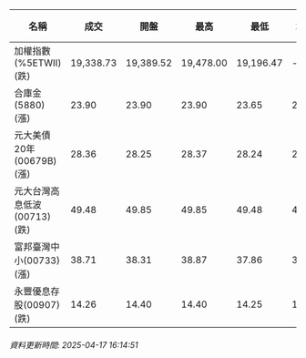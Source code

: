 | 名稱 | 成交 | 開盤 | 最高 | 最低 | 均價 | 成交金額(億) | 昨收 | 漲跌幅 | 漲跌 | 總量 | 昨量 | 振幅 |
| -------- | -------- | -------- | -------- |-------- | -------- | -------- |-------- |-------- |-------- | -------- | -------- |-------- |
|加權指數(%5ETWII) (跌)|19,338.73|19,389.52|19,478.00|19,196.47|-|2,516.05|19,468.00|0.66%|129.27|4,562,733|0|1.45%|
|合庫金(5880) (漲)|23.90|23.90|23.90|23.65|23.83|1.12|23.85|0.21%|0.05|4,695|9,629|1.05%|
|元大美債20年(00679B) (漲)|28.36|28.25|28.37|28.24|28.30|12.61|28.19|0.60%|0.17|44,549|103,250|0.46%|
|元大台灣高息低波(00713) (跌)|49.48|49.85|49.85|49.48|49.60|7.63|50.00|1.04%|0.52|15,383|11,743|0.74%|
|富邦臺灣中小(00733) (漲)|38.71|38.31|38.87|37.86|38.33|0.798|38.50|0.55%|0.21|2,083|2,006|2.62%|
|永豐優息存股(00907) (跌)|14.26|14.40|14.40|14.25|14.28|0.202|14.43|1.18%|0.17|1,417|1,665|1.04%|
###### 資料更新時間: 2025-04-17 16:14:51